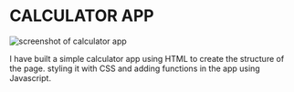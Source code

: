 # CALCULATOR APP

![screenshot of calculator app](https://raw.github.com/{Soundug}/{Calculator}/{master}/{path})

I have built a simple calculator app using HTML to create the structure of the page.
styling it with CSS and
adding functions in the app using Javascript.
